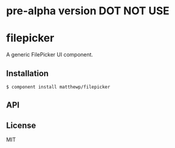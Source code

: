 # pre-alpha version DOT NOT USE

# filepicker

  A generic FilePicker UI component.

## Installation

    $ component install matthewp/filepicker

## API

   

## License

  MIT
